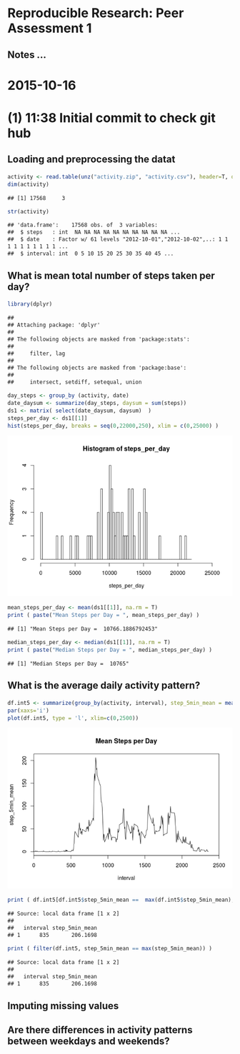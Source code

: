 # Reproducible Research: Peer Assessment 1
## Notes ...
# 2015-10-16
# (1) 11:38 Initial commit to check git hub

## Loading and preprocessing the datat


```r
activity <- read.table(unz("activity.zip", "activity.csv"), header=T, quote="\"", sep=",")
dim(activity)
```

```
## [1] 17568     3
```

```r
str(activity)
```

```
## 'data.frame':	17568 obs. of  3 variables:
##  $ steps   : int  NA NA NA NA NA NA NA NA NA NA ...
##  $ date    : Factor w/ 61 levels "2012-10-01","2012-10-02",..: 1 1 1 1 1 1 1 1 1 1 ...
##  $ interval: int  0 5 10 15 20 25 30 35 40 45 ...
```


## What is mean total number of steps taken per day?

```r
library(dplyr)
```

```
## 
## Attaching package: 'dplyr'
## 
## The following objects are masked from 'package:stats':
## 
##     filter, lag
## 
## The following objects are masked from 'package:base':
## 
##     intersect, setdiff, setequal, union
```

```r
day_steps <- group_by (activity, date)
date_daysum <- summarize(day_steps, daysum = sum(steps))
ds1 <- matrix( select(date_daysum, daysum)  )
steps_per_day <- ds1[[1]]
hist(steps_per_day, breaks = seq(0,22000,250), xlim = c(0,25000) )
```

![](PA1_template_files/figure-html/unnamed-chunk-2-1.png) 

```r
mean_steps_per_day <- mean(ds1[[1]], na.rm = T)
print ( paste("Mean Steps per Day = ", mean_steps_per_day) )
```

```
## [1] "Mean Steps per Day =  10766.1886792453"
```

```r
median_steps_per_day <- median(ds1[[1]], na.rm = T)
print ( paste("Median Steps per Day = ", median_steps_per_day) )
```

```
## [1] "Median Steps per Day =  10765"
```

## What is the average daily activity pattern?

```r
df.int5 <- summarize(group_by(activity, interval), step_5min_mean = mean(steps, na.rm=T))
par(xaxs='i')
plot(df.int5, type = 'l', xlim=c(0,2500))
```

![](PA1_template_files/figure-html/unnamed-chunk-3-1.png) 

```r
print ( df.int5[df.int5$step_5min_mean ==  max(df.int5$step_5min_mean),] )
```

```
## Source: local data frame [1 x 2]
## 
##   interval step_5min_mean
## 1      835       206.1698
```

```r
print ( filter(df.int5, step_5min_mean == max(step_5min_mean)) )
```

```
## Source: local data frame [1 x 2]
## 
##   interval step_5min_mean
## 1      835       206.1698
```


## Imputing missing values



## Are there differences in activity patterns between weekdays and weekends?
